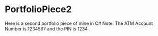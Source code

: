 # PortfolioPiece2
Here is a second portfolio piece of mine in C# Note: The ATM Account Number is 1234567 and the PIN is 1234
